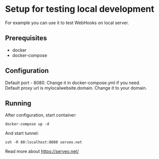 # Setup for testing local development  
For example you can use it to test WebHooks on local server.  
  
## Prerequisites  
* docker  
* docker-compose  
  
## Configuration  
Default port - 8080. Change it in docker-compose.yml if you need.  
Default proxy url is mylocalwebsite.domain. Change it to your domain.  
  
## Running  
After configuration, start container:  
```
docker-compose up -d
```
  
And start tunnel:  
```
ssh -R 80:localhost:8080 serveo.net
```   

Read more about https://serveo.net/